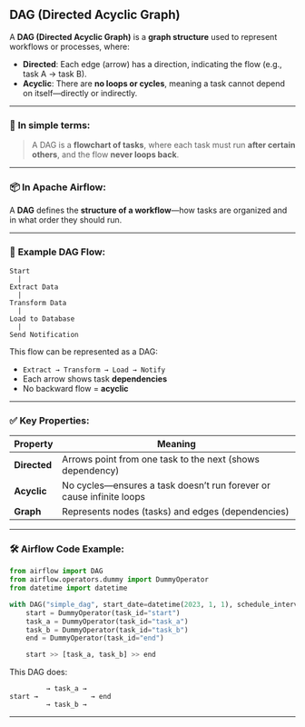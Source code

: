 ## DAG (Directed Acyclic Graph)

A **DAG (Directed Acyclic Graph)** is a **graph structure** used to represent workflows or processes, where:

* **Directed**: Each edge (arrow) has a direction, indicating the flow (e.g., task A → task B).
* **Acyclic**: There are **no loops or cycles**, meaning a task cannot depend on itself—directly or indirectly.

---

### 🔁 **In simple terms:**

> A DAG is a **flowchart of tasks**, where each task must run **after certain others**, and the flow **never loops back**.

---

### 📦 **In Apache Airflow:**

A **DAG** defines the **structure of a workflow**—how tasks are organized and in what order they should run.

---

### 🧠 **Example DAG Flow:**

```text
Start
  |
Extract Data
  |
Transform Data
  |
Load to Database
  |
Send Notification
```

This flow can be represented as a DAG:

* `Extract → Transform → Load → Notify`
* Each arrow shows task **dependencies**
* No backward flow = **acyclic**

---

### ✅ **Key Properties:**

| Property     | Meaning                                                              |
| ------------ | -------------------------------------------------------------------- |
| **Directed** | Arrows point from one task to the next (shows dependency)            |
| **Acyclic**  | No cycles—ensures a task doesn’t run forever or cause infinite loops |
| **Graph**    | Represents nodes (tasks) and edges (dependencies)                    |

---

### 🛠️ **Airflow Code Example:**

```python
from airflow import DAG
from airflow.operators.dummy import DummyOperator
from datetime import datetime

with DAG("simple_dag", start_date=datetime(2023, 1, 1), schedule_interval="@daily") as dag:
    start = DummyOperator(task_id="start")
    task_a = DummyOperator(task_id="task_a")
    task_b = DummyOperator(task_id="task_b")
    end = DummyOperator(task_id="end")

    start >> [task_a, task_b] >> end
```

This DAG does:

```
         → task_a →
start →             → end
         → task_b →
```

---
